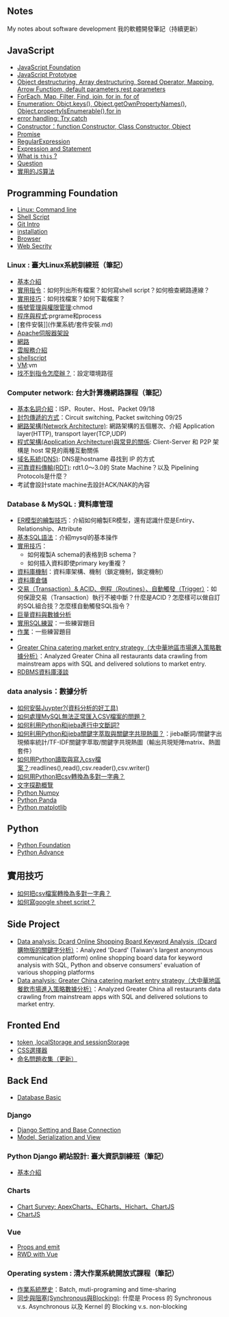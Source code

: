 
## Notes

My notes about software development 
我的軟體開發筆記（持續更新）

## JavaScript

- [JavaScript Foundation](JavaScript/Basic.md)
- [JavaScript Prototype](JavaScript/prototype.md)
- [Object destructuring, Array destructuring, Spread Operator, Mapping, Arrow Functiom, default parameters,rest parameters  ](JavaScript/praticalSkills.md)
- [ForEach, Map, Filter, Find, join, for in, for of  ](JavaScript/praticalFunction.md)
- [Enumeration: Objct.keys(), Object.getOwnPropertyNames(), Object.propertyIsEnumerable(),for in](JavaScript/enumerationProperty.md)
- [error handling: Try catch](JavaScript/errorHandling.md)
- [Constructor：function Constructor, Class Constructor, Object](JavaScript/objectConstructor.md)
- [Promise](JavaScript/promise.md)
- [RegularExpression](JavaScript/regularExpression.md)
- [Expression and Statement](JavaScript/expression.md)
- [What is `this` ? ](JavaScript/this.md)
- [Question](JavaScript/Question.md)
- [實用的JS算法](JavaScript/實用.md)


## Programming Foundation

- [Linux: Command line](Basic/commandline.md)
- [Shell Script](Basic/ShellScript.md)
- [Git Intro](Basic/git.md)
- [installation](Basic/install.md)
- [Browser](Basic/browser.md)
- [Web Secrity](Basic/webSecrity.md)

### Linux : 臺大Linux系統訓練班（筆記）

- [基本介紹](作業系統/linux基本介紹.md)
- [實用指令](作業系統/linux實用指令.md)：如何列出所有檔案？如何寫shell script？如何檢查網路連線？
- [實用技巧](作業系統/實用技巧.md)：如何找檔案？如何下載檔案？
- [帳號管理與權限管理](作業系統/權限管理.md):chmod
- [程序與程式](作業系統/程序與程式.md):prgrame和process
- [套件安裝]](作業系統/套件安裝.md)
- [Apache伺服器架設](作業系統/伺服器架設.md)
- [網路](作業系統/網路.md)
- [雲服務介紹](作業系統/雲服務介紹.md)
- [shellscript](作業系統/shellscript.md)
- [VM](作業系統/linux其他.md):vm 
- [找不到指令怎麼辦？](作業系統/找不到指令.md)：設定環境路徑 


### Computer network: 台大計算機網路課程（筆記）

- [基本名詞介紹](計算機網路/基本網路概論.md)：ISP、Router、Host、Packet 09/18
- [封包傳遞的方式](計算機網路/網路傳輸.md)：Circuit switching, Packet switching 09/25
- [網路架構(Network Architecture)](計算機網路/網路分層.md): 網路架構的五個層次、介紹 Application layer(HTTP), transport layer(TCP,UDP)
- [程式架構(Application Architecture)與常見的關係](計算機網路/P2P&CS.md):
Client-Server 和 P2P 架構是 host 常見的兩種互動關係
- [域名系統(DNS)](計算機網路/DNS.md): DNS是hostname 尋找到 IP 的方式
- [可靠資料傳輸(RDT)](計算機網路/RDT模型.md): rdt1.0～3.0的 State Machine？以及 Pipelining Protocols是什麼？
- 考試會設計state machine去設計ACK/NAK的內容


### Database & MySQL : 資料庫管理

- [ER模型的繪製技巧](資料庫管理/ER_model.md)：介紹如何繪製ER模型，還有認識什麼是Entiry、Relationship、Attribute
- [基本SQL語法](資料庫管理/mysql.md)：介紹mysql的基本操作
- [實用技巧](資料庫管理/實用語法.md)：
    - 如何複製A schema的表格到B schema？
    - 如何插入資料即使primary key重複？
- [資料庫機制](資料庫管理/資料庫機制.md)：資料庫架構、機制（鎖定機制，鎖定機制）
- [資料庫倉儲](資料庫管理/資料倉儲.md)
- [交易（Transaction）& ACID、例程（Routines）、自動觸發（Trigger）](資料庫管理/交易.md)：如何保證交易（Transaction）執行不被中斷？什麼是ACID？怎麼樣可以做自訂的SQL組合技？怎麼樣自動觸發SQL指令？
- [巨量資料與數據分析](資料庫管理/巨量資料與數據分析.md)
- [實用SQL練習](資料庫管理/mysqlQA.md)：一些練習題目
- [作業](資料庫管理/作業.md)：一些練習題目
-
- [Greater China catering market entry strategy（大中華地區市場進入策略數據分析）](資料庫管理/作業/菜系分析.md)：Analyzed Greater China all restaurants data crawling from mainstream apps with SQL and delivered solutions to market entry.
- [RDBMS資料庫淺談](資料庫管理/資料庫淺談.md)


### data analysis：數據分析

- [如何安裝Juypter?(資料分析的好工具)](Python/Juypter.md)
- [如何處理MySQL無法正常匯入CSV檔案的問題？](資料分析/如何處理mySQL無法import的問題.md)
- [如何利用Python和jieba進行中文斷詞?](資料分析/如何進行斷詞.md)
- [如何利用Python和jieba關鍵字萃取與關鍵字共現熱圖？](資料分析/關鍵字萃取.md)：jieba斷詞/關鍵字出現頻率統計/TF-IDF關鍵字萃取/關鍵字共現熱圖（輸出共現矩陣matrix、熱圖套件）
- [如何用Python讀取與寫入csv檔案？](Python/如何讀取與寫入csv檔案.md):readlines(),read(),csv.reader(),csv.writer()
- [如何用Python把csv轉換為多對一字典？](Python/如何把csv轉換為多對一字典.md)
- [文字探勘概覽](資料分析/文字探勘.md)
- [Python Numpy](Python/numpy.md)
- [Python Panda](Python/panda.md)
- [Python matplotlib](Python/matplotlib.md)

## Python

- [Python Foundation](Python/basic.md)
- [Python Advance](Python/advance.md)


## 實用技巧

- [如何把csv檔案轉換為多對一字典？](Python/如何把csv轉換為多對一字典.md)
- [如何寫google sheet script？](tool/googlesheet腳本.md)


## Side Project

- [Data analysis: Dcard Online Shopping Board Keyword Analysis（Dcard購物版的關鍵字分析）](資料分析/Dcard購物版的關鍵字分析.md)：Analyzed 'Dcard' (Taiwan's largest anonymous communication platform) online shopping board data for keyword analysis with SQL, Python and observe consumers' evaluation of various shopping platforms
- [Data analysis: Greater China catering market entry strategy（大中華地區餐飲市場進入策略數據分析）](資料庫管理/作業/菜系分析.md)：Analyzed Greater China all restaurants data crawling from mainstream apps with SQL and delivered solutions to market entry.


## Fronted End 

- [token ,localStorage and sessionStorage](Fronted/token.md)
- [CSS選擇器](Fronted/CSS.md)
- [命名問題收集（更新）](Fronted/Naming.md)


## Back End 

- [Database Basic](Backend/Basic_Database.md)

### Django 

- [Django Setting and Base Connection](Backend/Django_setting.md)
- [Model, Serialization and View](Backend/Django_basic.md) 

### Python Django 網站設計: 臺大資訊訓練班（筆記）

- [基本介紹](Backend/DjangoClass.md)


### Charts
- [Chart Survey: ApexCharts、ECharts、Hichart、ChartJS](Fronted/ChartSurvey.md)
- [ChartJS](Fronted/ChartJS.md)


### Vue 

- [Props and emit](Vue/prop.md)
- [RWD with Vue](Vue/Rwd.md)


### Operating system : 清大作業系統開放式課程（筆記）
- [作業系統歷史](作業系統/作業系統歷史.md)：Batch, muti-programing and time-sharing 
- [同步與阻塞(Synchronous與Blocking)](作業系統/同步與阻塞.md): 什麼是 Process 的 Synchronous v.s. Asynchronous 以及 Kernel 的 Blocking v.s. non-blocking
